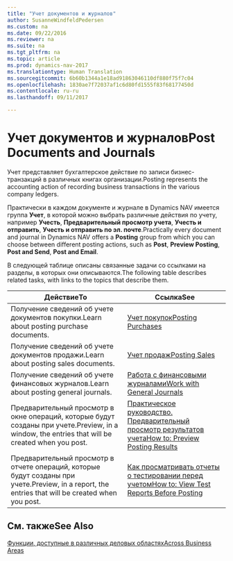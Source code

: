 ```yaml
---
title: "Учет документов и журналов"
author: SusanneWindfeldPedersen
ms.custom: na
ms.date: 09/22/2016
ms.reviewer: na
ms.suite: na
ms.tgt_pltfrm: na
ms.topic: article
ms.prod: dynamics-nav-2017
ms.translationtype: Human Translation
ms.sourcegitcommit: 6b60b1344a1e18ad91863046110df880f75f7c04
ms.openlocfilehash: 1830ae7f72037af1c6d80fd1555f83f68177450d
ms.contentlocale: ru-ru
ms.lasthandoff: 09/11/2017

---
```

    
# <a name="post-documents-and-journals"></a><span data-ttu-id="d615a-102">Учет документов и журналов</span><span class="sxs-lookup"><span data-stu-id="d615a-102">Post Documents and Journals</span></span>
<span data-ttu-id="d615a-103">Учет представляет бухгалтерское действие по записи бизнес-транзакций в различных книгах организации.</span><span class="sxs-lookup"><span data-stu-id="d615a-103">Posting represents the accounting action of recording business transactions in the various company ledgers.</span></span>

<span data-ttu-id="d615a-104">Практически в каждом документе и журнале в Dynamics NAV имеется группа **Учет**, в которой можно выбрать различные действия по учету, например **Учесть**, **Предварительный просмотр учета**, **Учесть и отправить**, **Учесть и отправить по эл. почте**.</span><span class="sxs-lookup"><span data-stu-id="d615a-104">Practically every document and journal in Dynamics NAV offers a **Posting** group from which you can choose between different posting actions, such as **Post**, **Preview Posting**, **Post and Send**, **Post and Email**.</span></span>

<span data-ttu-id="d615a-105">В следующей таблице описаны связанные задачи со ссылками на разделы, в которых они описываются.</span><span class="sxs-lookup"><span data-stu-id="d615a-105">The following table describes related tasks, with links to the topics that describe them.</span></span>

|<span data-ttu-id="d615a-106">Действие</span><span class="sxs-lookup"><span data-stu-id="d615a-106">To</span></span>   |<span data-ttu-id="d615a-107">Ссылка</span><span class="sxs-lookup"><span data-stu-id="d615a-107">See</span></span>   |
|-----|------| 
|<span data-ttu-id="d615a-108">Получение сведений об учете документов покупки.</span><span class="sxs-lookup"><span data-stu-id="d615a-108">Learn about posting purchase documents.</span></span>|[<span data-ttu-id="d615a-109">Учет покупок</span><span class="sxs-lookup"><span data-stu-id="d615a-109">Posting Purchases</span></span>](ui-post-purchases.md)| 
|<span data-ttu-id="d615a-110">Получение сведений об учете документов продажи.</span><span class="sxs-lookup"><span data-stu-id="d615a-110">Learn about posting sales documents.</span></span>|[<span data-ttu-id="d615a-111">Учет продаж</span><span class="sxs-lookup"><span data-stu-id="d615a-111">Posting Sales</span></span>](ui-post-sales.md)|
|<span data-ttu-id="d615a-112">Получение сведений об учете финансовых журналов.</span><span class="sxs-lookup"><span data-stu-id="d615a-112">Learn about posting general journals.</span></span>|[<span data-ttu-id="d615a-113">Работа с финансовыми журналами</span><span class="sxs-lookup"><span data-stu-id="d615a-113">Work with General Journals</span></span>](ui-work-general-journals.md)|
|<span data-ttu-id="d615a-114">Предварительный просмотр в окне операций, которые будут созданы при учете.</span><span class="sxs-lookup"><span data-stu-id="d615a-114">Preview, in a window, the entries that will be created when you post.</span></span>|[<span data-ttu-id="d615a-115">Практическое руководство. Предварительный просмотр результатов учета</span><span class="sxs-lookup"><span data-stu-id="d615a-115">How to: Preview Posting Results</span></span>](ui-how-preview-post-results.md)|
|<span data-ttu-id="d615a-116">Предварительный просмотр в отчете операций, которые будут созданы при учете.</span><span class="sxs-lookup"><span data-stu-id="d615a-116">Preview, in a report, the entries that will be created when you post.</span></span>|[<span data-ttu-id="d615a-117">Как просматривать отчеты о тестировании перед учетом</span><span class="sxs-lookup"><span data-stu-id="d615a-117">How to: View Test Reports Before Posting</span></span>](ui-how-view-test-reports-posting.md)|

## <a name="see-also"></a><span data-ttu-id="d615a-118">См. также</span><span class="sxs-lookup"><span data-stu-id="d615a-118">See Also</span></span>
[<span data-ttu-id="d615a-119">Функции, доступные в различных деловых областях</span><span class="sxs-lookup"><span data-stu-id="d615a-119">Across Business Areas</span></span>](ui-across-business-areas.md)


